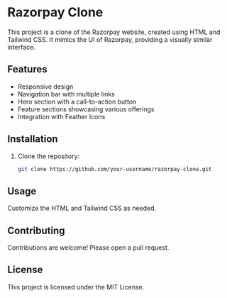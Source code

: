 # Razorpay Clone

This project is a clone of the Razorpay website, created using HTML and Tailwind CSS. It mimics the UI of Razorpay, providing a visually similar interface.

## Features
- Responsive design
- Navigation bar with multiple links
- Hero section with a call-to-action button
- Feature sections showcasing various offerings
- Integration with Feather Icons

## Installation
1. Clone the repository:
   ```sh
   git clone https://github.com/your-username/razorpay-clone.git
## Usage
Customize the HTML and Tailwind CSS as needed.

## Contributing
Contributions are welcome! Please open a pull request.

## License
This project is licensed under the MIT License.

